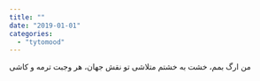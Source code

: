 ```yaml
---
title: ""
date: "2019-01-01"
categories: 
  - "tytomood"
---
```


من ارگ بمم، خشت به خشتم متلاشی تو نقش جهان، هر وجبت ترمه و کاشی
